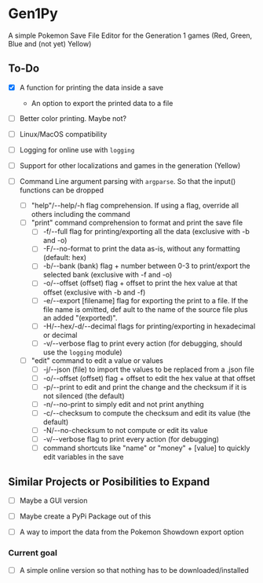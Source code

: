 # Gen1Py

A simple Pokemon Save File Editor for the Generation 1 games (Red, Green, Blue and (not yet) Yellow)

## To-Do

+ [x] A function for printing the data inside a save

  + An option to export the printed data to a file
+ [ ] Better color printing. Maybe not?

+ [ ] Linux/MacOS compatibility

+ [ ] Logging for online use with `logging`

+ [ ] Support for other localizations and games in the generation (Yellow)

+ [ ] Command Line argument parsing with `argparse`. So that the input() functions can be dropped

  + [ ] "help"/--help/-h flag comprehension. If using a flag, override all others including the command
  + [ ] "print" command comprehension to format and print the save file
    + [ ] -f/--full flag for printing/exporting all the data (exclusive with -b and -o)
    + [ ] -F/--no-format to print the data as-is, without any formatting (default: hex)
    + [ ] -b/--bank (bank) flag + number between 0-3 to print/export the selected bank (exclusive with -f and -o)
    + [ ] -o/--offset (offset) flag + offset to print the hex value at that offset (exclusive with -b and -f)
    + [ ] -e/--export [filename] flag for exporting the print to a file. If the file name is omitted, def ault to the name of the source file plus an added "(exported)".
    + [ ] -H/--hex/-d/--decimal flags for printing/exporting in hexadecimal or decimal
    + [ ] -v/--verbose flag to print every action (for debugging, should use the `logging` module)
  + [ ] "edit" command to edit a value or values
    + [ ] -j/--json (file) to import the values to be replaced from a .json file
    + [ ] -o/--offset (offset) flag + offset to edit the hex value at that offset
    + [ ] -p/--print to edit and print the change and the checksum if it is not silenced (the default)
    + [ ] -n/--no-print to simply edit and not print anything
    + [ ] -c/--checksum to compute the checksum and edit its value (the default)
    + [ ] -N/--no-checksum to not compute or edit its value
    + [ ] -v/--verbose flag to print every action (for debugging)
    + [ ] command shortcuts like "name" or "money" + [value] to quickly edit variables in the save

## Similar Projects or Posibilities to Expand

+ [ ] Maybe a GUI version

+ [ ] Maybe create a PyPi Package out of this

+ [ ] A way to import the data from the Pokemon Showdown export option

### Current goal

+ [ ] A simple online version so that nothing has to be downloaded/installed
